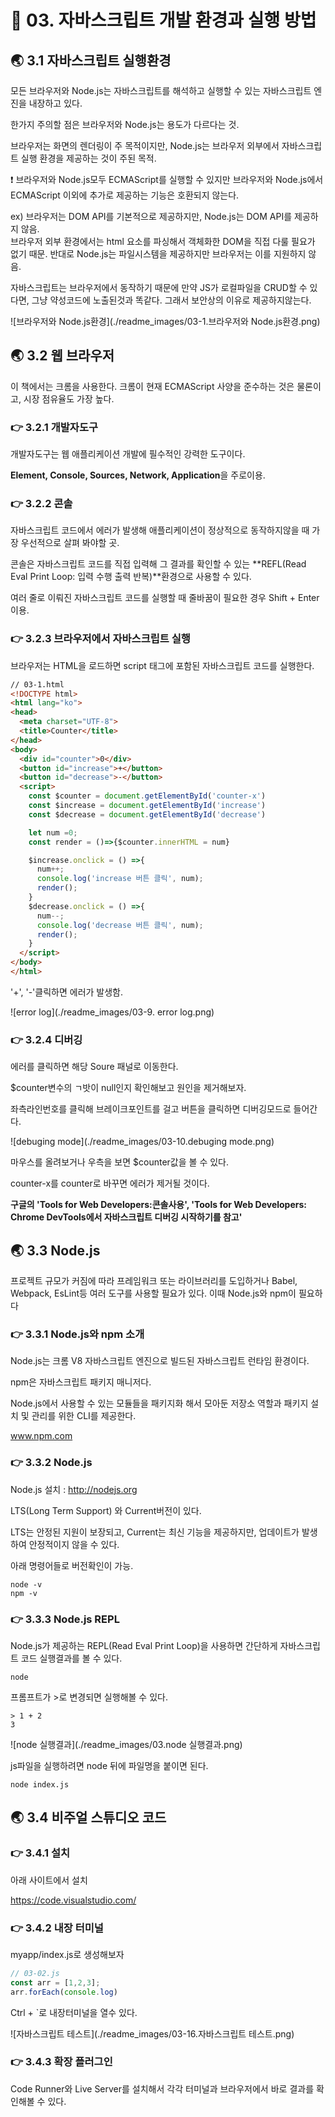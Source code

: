 # 🐳 03. 자바스크립트 개발 환경과 실행 방법

## 🌏 3.1 자바스크립트 실행환경

모든 브라우저와 Node.js는 자바스크립트를 해석하고 실행할 수 있는 자바스크립트 엔진을 내장하고 있다.

한가지 주의할 점은 브라우저와 Node.js는 용도가 다르다는 것.

브라우저는 화면의 렌더링이 주 목적이지만, Node.js는 브라우저 외부에서 자바스크립트 실행 환경을 제공하는 것이 주된 목적.

❗ 브라우저와 Node.js모두 ECMAScript를 실행할 수 있지만 브라우저와 Node.js에서 ECMAScript 이외에 추가로 제공하는 기능은 호환되지 않는다.

ex) 브라우저는 DOM API를 기본적으로 제공하지만, Node.js는 DOM API를 제공하지 않음.<br/>브라우저 외부 환경에서는 html 요소를 파싱해서 객체화한 DOM을 직접 다룰 필요가 없기 때문.
반대로 Node.js는 파일시스템을 제공하지만 브라우저는 이를 지원하지 않음.

자바스크립트는 브라우저에서 동작하기 때문에 만약 JS가 로컬파일을 CRUD할 수 있다면, 그냥 약성코드에 노출된것과 똑같다. 그래서 보안상의 이유로 제공하지않는다.

![브라우저와 Node.js환경](./readme_images/03-1.브라우저와 Node.js환경.png)



## 🌏 3.2 웹 브라우저

이 책에서는 크롬을 사용한다.  크롬이 현재 ECMAScript 사양을 준수하는 것은 물론이고, 시장 점유율도 가장 높다.

### 👉 3.2.1 개발자도구

개발자도구는 웹 애플리케이션 개발에 필수적인 강력한 도구이다.

**Element, Console, Sources, Network, Application**을 주로이용.



### 👉 3.2.2 콘솔

자바스크립트 코드에서 에러가 발생해 애플리케이션이 정상적으로 동작하지않을 때 가장 우선적으로 살펴 봐야할 곳.

콘솔은 자바스크립트 코드를 직접 입력해 그 결과를 확인할 수 있는 **REFL(Read Eval Print Loop: 입력 수행 출력 반복)**환경으로 사용할 수 있다.

여러 줄로 이뤄진 자바스크립트 코드를 실행할 때 줄바꿈이 필요한 경우 Shift + Enter이용.



### 👉 3.2.3 브라우저에서 자바스크립트 실행

브라우저는 HTML을 로드하면 script 태그에 포함된 자바스크립트 코드를 실행한다.

```html
// 03-1.html
<!DOCTYPE html>
<html lang="ko">
<head>
  <meta charset="UTF-8">
  <title>Counter</title>
</head>
<body>
  <div id="counter">0</div>
  <button id="increase">+</button>
  <button id="decrease">-</button>
  <script>
    const $counter = document.getElementById('counter-x')
    const $increase = document.getElementById('increase')
    const $decrease = document.getElementById('decrease')

    let num =0;
    const render = ()=>{$counter.innerHTML = num}

    $increase.onclick = () =>{
      num++;
      console.log('increase 버튼 클릭', num);
      render();
    }
    $decrease.onclick = () =>{
      num--;
      console.log('decrease 버튼 클릭', num);
      render();
    }
  </script>
</body>
</html>
```

'+', '-'클릭하면 에러가 발생함.

![error log](./readme_images/03-9. error log.png)

### 👉 3.2.4 디버깅

에러를 클릭하면 해당 Soure 패널로 이동한다.

$counter변수의 ㄱ밧이 null인지 확인해보고 원인을 제거해보자.

좌측라인번호를 클릭해 브레이크포인트를 걸고 버튼을 클릭하면 디버깅모드로 들어간다.

![debuging mode](./readme_images/03-10.debuging mode.png)

마우스를 올려보거나 우측을 보면 $counter값을 볼 수 있다.

counter-x를 counter로 바꾸면 에러가 제거될 것이다.

**구글의 'Tools for Web Developers:콘솔사용',  'Tools for Web Developers: Chrome DevTools에서 자바스크립트 디버깅 시작하기를 참고'**



## 🌏 3.3 Node.js

프로젝트 규모가 커짐에 따라 프레임워크 또는 라이브러리를 도입하거나 Babel, Webpack, EsLint등 여러 도구를 사용할 필요가 있다. 이때 Node.js와 npm이 필요하다



### 👉 3.3.1 Node.js와 npm 소개

Node.js는 크롬 V8 자바스크립트 엔진으로 빌드된 자바스크립트 런타임 환경이다.

npm은 자바스크립트 패키지 매니저다.

Node.js에서 사용할 수 있는 모듈들을 패키지화 해서 모아둔 저장소 역할과 패키지 설치 및 관리를 위한 CLI를 제공한다.

www.npm.com



### 👉 3.3.2 Node.js

Node.js 설치 : http://nodejs.org

LTS(Long Term Support) 와 Current버전이 있다.

LTS는 안정된 지원이 보장되고, Current는 최신 기능을 제공하지만, 업데이트가 발생하여 안정적이지 않을 수 있다.

아래 명령어들로 버전확인이 가능.

```shell
node -v
npm -v
```



### 👉 3.3.3 Node.js REPL

Node.js가 제공하는 REPL(Read Eval Print Loop)을 사용하면 간단하게 자바스크립트 코드 실행결과를 볼 수 있다.

```shell
node
```

프롬프트가 >로 변경되면 실행해볼 수 있다.

```shell
> 1 + 2
3

```

![node 실행결과](./readme_images/03.node 실행결과.png)



js파일을 실행하려면 node 뒤에 파일명을 붙이면 된다.

```shell
node index.js
```



## 🌏 3.4 비주얼 스튜디오 코드

### 👉 3.4.1 설치

아래 사이트에서 설치

https://code.visualstudio.com/



### 👉 3.4.2 내장 터미널

myapp/index.js로 생성해보자

```javascript
// 03-02.js
const arr = [1,2,3];
arr.forEach(console.log)
```

Ctrl + `로 내장터미널을 열수 있다.

![자바스크립트 테스트](./readme_images/03-16.자바스크립트 테스트.png)



### 👉 3.4.3 확장 플러그인

Code Runner와 Live Server를 설치해서 각각 터미널과 브라우저에서 바로 결과를 확인해볼 수 있다.